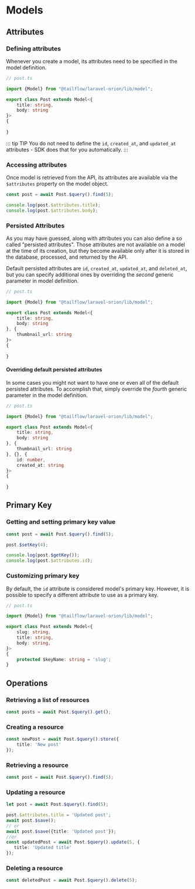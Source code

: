 # Models

## Attributes

### Defining attributes

Whenever you create a model, its attributes need to be specified in the model definition.

```typescript
// post.ts

import {Model} from "@tailflow/laravel-orion/lib/model";

export class Post extends Model<{
    title: string,
    body: string
}>
{
    
}
```

::: tip TIP
You do not need to define the `id`, `created_at`, and `updated_at` attributes - SDK does that for you automatically.
:::

### Accessing attributes

Once model is retrieved from the API, its attributes are available via the `$attributes` property on the model object.

```typescript
const post = await Post.$query().find(5);

console.log(post.$attributes.title);
console.log(post.$attributes.body);
```

### Persisted Attributes

As you may have guessed, along with attributes you can also define a so called "persisted attributes". Those attributes are not available on a model at the time of its creation, but they become available only after it is stored in the database, processed, and returned by the API.

Default persisted attributes are `id`, `created_at`, `updated_at`, and `deleted_at`, but you can specify additional ones by overriding the *second* generic parameter in model definition.

```typescript
// post.ts

import {Model} from "@tailflow/laravel-orion/lib/model";

export class Post extends Model<{
    title: string,
    body: string
}, {
    thumbnail_url: string
}>
{
    
}
```

#### Overriding default persisted attributes

In some cases you might not want to have one or even all of the default persisted attributes. To accomplish that, simply override the *fourth* generic parameter in the model definition.

```typescript
// post.ts

import {Model} from "@tailflow/laravel-orion/lib/model";

export class Post extends Model<{
    title: string,
    body: string
}, {
    thumbnail_url: string
}, {}, {
    id: number,
    created_at: string
}>
{
    
}
```

## Primary Key

### Getting and setting primary key value

```typescript
const post = await Post.$query().find(5);

post.$setKey(4);

console.log(post.$getKey()); 
console.log(post.$attributes.id);
```

### Customizing primary key

By default, the `id` attribute is considered model's primary key. However, it is possible to specify a different attribute to use as a primary key.

```typescript
// post.ts

import {Model} from "@tailflow/laravel-orion/lib/model";

export class Post extends Model<{
    slug: string,
    title: string,
    body: string,
}>
{
    protected $keyName: string = 'slug';
}
```

## Operations

### Retrieving a list of resources

```typescript
const posts = await Post.$query().get(); 
```

### Creating a resource
```typescript
const newPost = await Post.$query().store({
    title: 'New post'
});
```

### Retrieving a resource
```typescript
const post = await Post.$query().find(5);
```

### Updating a resource
```typescript
let post = await Post.$query().find(5);

post.$attributes.title = 'Updated post';
await post.$save();
// or
await post.$save({title: 'Updated post'});
//or
const updatedPost = await Post.$query().update(5, {
   title: 'Updated title'
});
```

### Deleting a resource
```typescript
const deletedPost = await Post.$query().delete(5);
```